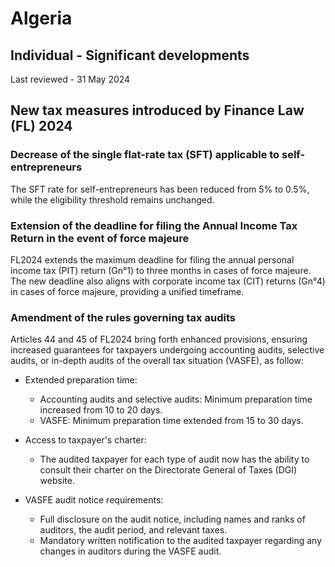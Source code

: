 # Algeria
## Individual - Significant developments
Last reviewed - 31 May 2024
## New tax measures introduced by Finance Law (FL) 2024
### Decrease of the single flat-rate tax (SFT) applicable to self-entrepreneurs
The SFT rate for self-entrepreneurs has been reduced from 5% to 0.5%, while the eligibility threshold remains unchanged.
### Extension of the deadline for filing the Annual Income Tax Return in the event of force majeure
FL2024 extends the maximum deadline for filing the annual personal income tax (PIT) return (Gn°1) to three months in cases of force majeure. The new deadline also aligns with corporate income tax (CIT) returns (Gn°4) in cases of force majeure, providing a unified timeframe.
### Amendment of the rules governing tax audits
Articles 44 and 45 of FL2024 bring forth enhanced provisions, ensuring increased guarantees for taxpayers undergoing accounting audits, selective audits, or in-depth audits of the overall tax situation (VASFE), as follow:
  * Extended preparation time: 
    * Accounting audits and selective audits: Minimum preparation time increased from 10 to 20 days.
    * VASFE: Minimum preparation time extended from 15 to 30 days.


  * Access to taxpayer's charter: 
    * The audited taxpayer for each type of audit now has the ability to consult their charter on the Directorate General of Taxes (DGI) website.


  * VASFE audit notice requirements: 
    * Full disclosure on the audit notice, including names and ranks of auditors, the audit period, and relevant taxes.
    * Mandatory written notification to the audited taxpayer regarding any changes in auditors during the VASFE audit.


